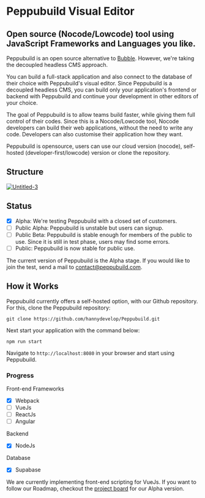 # Peppubuild Visual Editor
## Open source (Nocode/Lowcode) tool using JavaScript Frameworks and Languages you like.

Peppubuild is an open source alternative to [Bubble](https://bubble.io). However, we're taking the decoupled headless CMS approach.

You can build a full-stack application and also connect to the database of their choice with Peppubuild's visual editor. Since Peppubuild is a decoupled headless CMS, you can build only your application's frontend or backend with Peppubuild and continue your development in other editors of your choice. 

The goal of Peppubuild is to allow teams build faster, while giving them full control of their codes. Since this is a Nocode/Lowcode tool, Nocode developers can build their web applications, without the need to write any code. Developers can also customise their application how they want.

Peppubuild is opensource, users can use our cloud version (nocode), self-hosted (developer-first/lowcode) version or clone the repository.

## Structure
<a href="https://imgbb.com/"><img src="https://i.ibb.co/1dHJH4Y/Untitled-3.png" alt="Untitled-3" border="0"></a>                

## Status
- [x] Alpha: We're testing Peppubuild with a closed set of customers.
- [ ] Public Alpha: Peppubuild is unstable but users can signup. 
- [ ] Public Beta: Peppubuild is stable enough for members of the public to use. Since it is still in test phase, users may find some errors.
- [ ] Public: Peppubuild is now stable for public use.

The current version of Peppubuild is the Alpha stage. If you would like to join the test, send a mail to contact@peppubuild.com.

## How it Works
Peppubuild currently offers a self-hosted option, with our Github repository. For this, clone the Peppubuild repository:

```
git clone https://github.com/hannydevelop/Peppubuild.git
```

Next start your application with the command below:

```shell
npm run start
```

Navigate to `http://localhost:8080` in your browser and start using Peppubuild.

### Progress
Front-end Frameworks

- [x] Webpack
- [ ] VueJs
- [ ] ReactJs
- [ ] Angular

Backend
- [x] NodeJs

Database
- [x] Supabase

We are currently implementing front-end scripting for VueJs. If you want to follow our Roadmap, checkout the [project board]() for our Alpha version.
